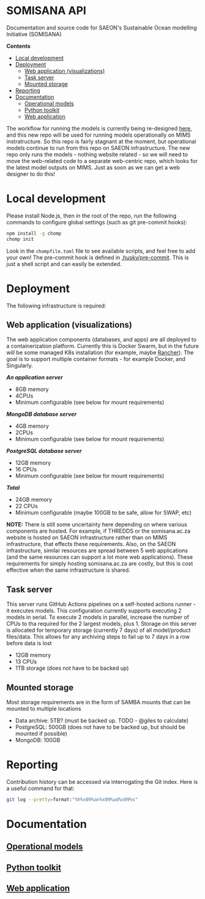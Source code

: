 # SOMISANA API
Documentation and source code for SAEON's Sustainable Ocean modelling Initiative (SOMISANA)

<!-- To update the table of contents, Install Node.js ^16 and run "npx doctoc README.md"-->

<!-- START doctoc generated TOC please keep comment here to allow auto update -->
<!-- DON'T EDIT THIS SECTION, INSTEAD RE-RUN doctoc TO UPDATE -->
**Contents**

- [Local development](#local-development)
- [Deployment](#deployment)
  - [Web application (visualizations)](#web-application-visualizations)
  - [Task server](#task-server)
  - [Mounted storage](#mounted-storage)
- [Reporting](#reporting)
- [Documentation](#documentation)
  - [Operational models](#operational-models)
  - [Python toolkit](#python-toolkit)
  - [Web application](#web-application)

<!-- END doctoc generated TOC please keep comment here to allow auto update -->

The workflow for running the models is currently being re-designed [here](https://github.com/SAEON/somisana-croco), and this new repo will be used for running models operationally on MIMS instratructure. So this repo is fairly stagnant at the moment, but operational models continue to run from this repo on SAEON infrastructure. The new repo only runs the models - nothing website related - so we will need to move the web-related code to a separate web-centric repo, which looks for the latest model outputs on MIMS. Just as soon as we can get a web designer to do this!

# Local development

Please install Node.js, then in the root of the repo, run the following commands to configure global settings (such as git pre-commit hooks):

```sh
npm install -g chomp
chomp init
```

Look in the `chompfile.toml` file to see available scripts, and feel free to add your own! The pre-commit hook is defined in [.husky/pre-commit](/.husky/pre-commit). This is just a shell script and can easily be extended.

# Deployment

The following infrastructure is required:

## Web application (visualizations)

The web application components (databases, and apps) are all deployed to a containerization platform. Currently this is Docker Swarm, but in the future will be some managed K8s installation (for example, maybe [Rancher](https://www.rancher.com/)). The goal is to support multiple container formats - for example Docker, and Singularly.

**_An application server_**

- 8GB memory
- 4CPUs
- Minimum configurable (see below for mount requirements)

**_MongoDB database server_**

- 4GB memory
- 2CPUs
- Minimum configurable (see below for mount requirements)

**_PostgreSQL database server_**

- 12GB memory
- 16 CPUs
- Minimum configurable (see below for mount requirements)

**_Total_**

- 24GB memory
- 22 CPUs
- Minimum configurable (maybe 100GB to be safe, allow for SWAP, etc)

**NOTE:** There is still some uncertainty here depending on where various components are hosted. For example, if THREDDS or the somisana.ac.za website is hosted on SAEON infrastructure rather than on MIMS infrastructure, that effects these requirements. Also, on the SAEON infrastructure, similar resources are spread between 5 web applications (and the same resources can support a lot more web applications). These requirements for simply hosting somisana.ac.za are costly, but this is cost effective when the same infrastructure is shared.

## Task server

This server runs GitHub Actions pipelines on a self-hosted actions runner - it executes models. This configuration currently supports executing 2 models in serial. To execute 2 models in parallel, increase the number of CPUs to tha required for the 2 largest models, plus 1. Storage on this server is allocated for temporary storage (currently 7 days) of all model/product files/data. This allows for any archiving steps to fail up to 7 days in a row before data is lost

- 12GB memory
- 13 CPUs
- 1TB storage (does not have to be backed up)

## Mounted storage

Most storage requirements are in the form of SAMBA mounts that can be mounted to multiple locations

- Data archive: 5TB? (must be backed up. TODO - @giles to calculate)
- PostgreSQL: 500GB (does not have to be backed up, but should be mounted if possible)
- MongoDB: 100GB

# Reporting
Contribution history can be accessed via interrogating the Git index. Here is a useful command for that:

```sh
git log --pretty=format:"%h%x09%an%x09%ad%x09%s"
```

# Documentation

## [Operational models](/models/)

## [Python toolkit](/toolkit/)

## [Web application](/web/)
